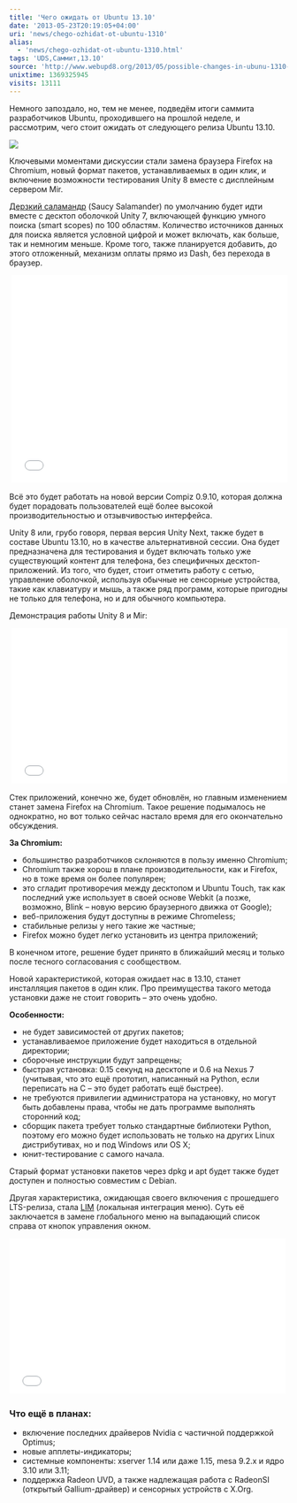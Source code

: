```yaml
---
title: 'Чего ожидать от Ubuntu 13.10'
date: '2013-05-23T20:19:05+04:00'
uri: 'news/chego-ozhidat-ot-ubuntu-1310'
alias: 
  - 'news/chego-ozhidat-ot-ubuntu-1310.html'
tags: 'UDS,Саммит,13.10'
source: 'http://www.webupd8.org/2013/05/possible-changes-in-ubunu-1310-saucy.html'
unixtime: 1369325945
visits: 13111
---
```

Немного запоздало, но, тем не менее, подведём итоги саммита разработчиков Ubuntu, проходившего на прошлой неделе, и рассмотрим, чего стоит ожидать от следующего релиза Ubuntu 13.10.

[![](img/2013/05/23/20-00/saucy-salamander-ubuntu-8793231075-o.jpg)](img/2013/05/23/20-00/saucy-salamander-ubuntu-8793231075-o.jpg)

Ключевыми моментами дискуссии стали замена браузера Firefox на Chromium, новый формат пакетов, устанавливаемых в один клик, и включение возможности тестирования Unity 8 вместе с дисплейным сервером Mir.

[Дерзкий саламандр](news/saucy-salamander) (Saucy Salamander) по умолчанию будет идти вместе с десктоп оболочкой Unity 7, включающей функцию умного поиска (smart scopes) по 100 областям. Количество источников данных для поиска является условной цифрой и может включать, как больше, так и немногим меньше. Кроме того, также планируется добавить, до этого отложенный, механизм оплаты прямо из Dash, без перехода в браузер.

 <iframe src="//www.youtube.com/embed/QPjaR9ADyh8" frameborder="0" width="500" height="375"></iframe>

Всё это будет работать на новой версии Compiz 0.9.10, которая должна будет порадовать пользователей ещё более высокой производительностью и отзывчивостью интерфейса.

Unity 8 или, грубо говоря, первая версия Unity Next, также будет в составе Ubuntu 13.10, но в качестве альтернативной сессии. Она будет предназначена для тестирования и будет включать только уже существующий контент для телефона, без специфичных десктоп-приложений. Из того, что будет, стоит отметить работу с сетью, управление оболочкой, используя обычные не сенсорные устройства, такие как клавиатуру и мышь, а также ряд программ, которые пригодны не только для телефона, но и для обычного компьютера.

Демонстрация работы Unity 8 и Mir:

 <iframe src="//www.youtube.com/embed/E9AzRxsnfTE" frameborder="0" width="500" height="281"></iframe>

Стек приложений, конечно же, будет обновлён, но главным изменением станет замена Firefox на Chromium. Такое решение подымалось не однократно, но вот только сейчас настало время для его окончательно обсуждения.

**За Chromium:**

*   большинство разработчиков склоняются в пользу именно Chromium;
*   Chromium также хорош в плане производительности, как и Firefox, но в тоже время он более популярен;
*   это сгладит противоречия между десктопом и Ubuntu Touch, так как последний уже использует в своей основе Webkit (а позже, возможно, Blink – новую версию браузерного движка от Google);
*   веб-приложения будут доступны в режиме Chromeless;
*   стабильные релизы у него такие же частные;
*   Firefox можно будет легко установить из центра приложений;

В конечном итоге, решение будет принято в ближайший месяц и только после тесного согласования с сообществом.

Новой характеристикой, которая ожидает нас в 13.10, станет инсталляция пакетов в один клик. Про преимущества такого метода установки даже не стоит говорить – это очень удобно.

**Особенности:**

*   не будет зависимостей от других пакетов;
*   устанавливаемое приложение будет находиться в отдельной директории;
*   сборочные инструкции будут запрещены;
*   быстрая установка: 0.15 секунд на десктопе и 0.6 на Nexus 7 (учитывая, что это ещё прототип, написанный на Python, если переписать на C – это будет работать ещё быстрее).
*   не требуются привилегии администратора на установку, но могут быть добавлены права, чтобы не дать программе выполнять сторонний код;
*   сборщик пакета требует только стандартные библиотеки Python, поэтому его можно будет использовать не только на других Linux дистрибутивах, но и под Windows или OS X;
*   юнит-тестирование с самого начала.

Старый формат установки пакетов через dpkg и apt будет также будет доступен и полностью совместим с Debian.

Другая характеристика, ожидающая своего включения с прошедшего LTS-релиза, стала [LIM](apps/install-lim) (локальная интеграция меню). Суть её заключается в замене глобального меню на выпадающий список справа от кнопок управления окном.

<iframe src="//www.youtube.com/embed/qKc7mhy6t2s" frameborder="0" width="500" height="281"></iframe> 

### Что ещё в планах:

*   включение последних драйверов Nvidia с частичной поддержкой Optimus;
*   новые апплеты-индикаторы;
*   системные компоненты: xserver 1.14 или даже 1.15, mesa 9.2.x и ядро 3.10 или 3.11;
*   поддержка Radeon UVD, а также надлежащая работа с RadeonSI (открытый Gallium-драйвер) и сенсорных устройств с X.Org.
